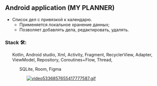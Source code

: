 ## Android application (MY PLANNER)
+ Список дел с привязкой к календарю. 
  + Применяется локальное хранение данных;
  + Позволяет добавлять дела, редактировать, удалять.
### Stack 🛠:
<ul> Kotlin, Android studio, Xml, Activity, Fragment, RecyclerView, Adapter, ViewModel, Repository, Coroutines+Flow, Thread, 
<ul> SQLite, Room, Figma
<ul> 
<a href="https://gifyu.com/image/Sdypd"><img src="https://s11.gifyu.com/images/video5336857655417777587.gif" alt="video5336857655417777587.gif" border="0" /></a>
